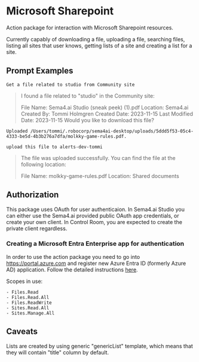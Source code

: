 # Microsoft Sharepoint

Action package for interaction with Microsoft Sharepoint resources.

Currently capably of downloading a file, uploading a file, searching files, listing all sites
that user knows, getting lists of a site and creating a list for a site.

## Prompt Examples

```
Get a file related to studio from Community site
```

> I found a file related to "studio" in the Community site:
>
> File Name: Sema4.ai Studio (sneak peek) (1).pdf
> Location: Sema4.ai
> Created By: Tommi Holmgren
> Created Date: 2023-11-15
> Last Modified Date: 2023-11-15
> Would you like to download this file?

```
Uploaded /Users/tommi/.robocorp/sema4ai-desktop/uploads/5ddd5f53-05c4-4333-be5d-4b3b276a7dfa/molkky-game-rules.pdf.

upload this file to alerts-dev-tommi
```

> The file was uploaded successfully. You can find the file at the following location:
>
> File Name: molkky-game-rules.pdf
> Location: Shared documents

## Authorization

This package uses OAuth for user authenticaion. In Sema4.ai Studio you can either use the Sema4.ai provided public OAuth app credentials, or create your own client. In Control Room, you are expected to create the private client regardless.

### Creating a Microsoft Entra Enterprise app for authentication

In order to use the action package you need to go into https://portal.azure.com and register new Azure Entra ID (formerly Azure AD) application. Follow the detailed instructions [here](https://sema4.ai/docs/build-agents/prebuilt-actions/authentication/microsoft).

Scopes in use:

    - Files.Read
    - Files.Read.All
    - Files.ReadWrite
    - Sites.Read.All
    - Sites.Manage.All

## Caveats

Lists are created by using generic "genericList" template, which means that they will contain "title" column by default.
